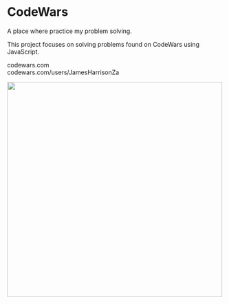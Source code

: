 # CodeWars
A place where practice my problem solving. 
  
This project focuses on solving problems found on CodeWars using JavaScript.

codewars.com  
codewars.com/users/JamesHarrisonZa

<a name="my codewars profile">[<img src="https://www.qualified.io/shared/images/codewars-black-large-24a9d355.png" width="500px" />](https://www.codewars.com/users/JamesHarrisonZa)</a> 